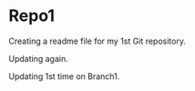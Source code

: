 # Repo1

Creating a readme file for my 1st Git repository.

Updating again.

Updating 1st time on Branch1.
